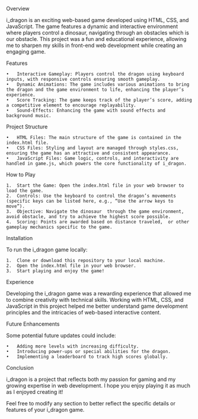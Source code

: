 Overview

i_dragon is an exciting web-based game developed using HTML, CSS, and JavaScript. The game features a dynamic and interactive environment where players control a dinosaur, navigating through an obstacles which is our obstacle. This project was a fun and educational experience, allowing me to sharpen my skills in front-end web development while creating an engaging game.

Features

	•	Interactive Gameplay: Players control the dragon using keyboard inputs, with responsive controls ensuring smooth gameplay.
	•	Dynamic Animations: The game includes various animations to bring the dragon and the game environment to life, enhancing the player’s experience.
	•	Score Tracking: The game keeps track of the player’s score, adding a competitive element to encourage replayability.
 	•	Sound-Effects: Enhancing the game with sound effects and background music.
  
	
Project Structure

	•	HTML Files: The main structure of the game is contained in the index.html file.
	•	CSS Files: Styling and layout are managed through styles.css, ensuring the game has an attractive and consistent appearance.
	•	JavaScript Files: Game logic, controls, and interactivity are handled in game.js, which powers the core functionality of i_dragon.

How to Play

	1.	Start the Game: Open the index.html file in your web browser to load the game.
	2.	Controls: Use the keyboard to control the dragon’s movements (specific keys can be listed here, e.g., “Use the arrow keys to move”).
	3.	Objective: Navigate the dinosaur  through the game environment, avoid obstacle, and try to achieve the highest score possible.
	4.	Scoring: Points are awarded based on distance traveled,  or other gameplay mechanics specific to the game.
 

Installation

To run the i_dragon game locally:

	1.	Clone or download this repository to your local machine.
	2.	Open the index.html file in your web browser.
	3.	Start playing and enjoy the game!

Experience

Developing the i_dragon game was a rewarding experience that allowed me to combine creativity with technical skills. Working with HTML, CSS, and JavaScript in this project helped me better understand game development principles and the intricacies of web-based interactive content.

Future Enhancements

Some potential future updates could include:

	•	Adding more levels with increasing difficulty.
	•	Introducing power-ups or special abilities for the dragon.
	•	Implementing a leaderboard to track high scores globally.
	
Conclusion

i_dragon is a project that reflects both my passion for gaming and my growing expertise in web development. I hope you enjoy playing it as much as I enjoyed creating it!

Feel free to modify any section to better reflect the specific details or features of your i_dragon game.

